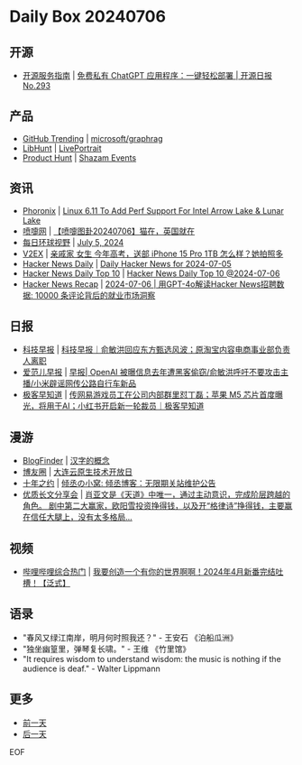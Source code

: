 # Daily Box 20240706

## 开源
- [开源服务指南](https://osguider.com/blog/) | [免费私有 ChatGPT 应用程序：一键轻松部署 | 开源日报 No.293](https://osguider.com/blog/post/daily/daily-293/)

## 产品
- [GitHub Trending](https://github.com/trending?since=daily) | [microsoft/graphrag](https://github.com/microsoft/graphrag)
- [LibHunt](https://www.libhunt.com/) | [LivePortrait](https://www.libhunt.com/r/LivePortrait)
- [Product Hunt](https://www.producthunt.com) | [Shazam Events](https://www.producthunt.com/posts/shazam-events)

## 资讯
- [Phoronix](https://www.phoronix.com/) | [Linux 6.11 To Add Perf Support For Intel Arrow Lake & Lunar Lake](https://www.phoronix.com/news/Linux-611-Perf-Arrow-Lunar-Lake)
- [喷嚏网](http://www.dapenti.com/blog/blog.asp?subjectid=70&name=xilei) | [【喷嚏图卦20240706】猫在，英国就在](http://www.dapenti.com/blog/more.asp?name=xilei&id=179678)
- [每日环球视野](https://idai.ly/) | [July 5, 2024](http://m.idai.ly/se/a193iG?1720108800)
- [V2EX](https://www.v2ex.com/) | [亲戚家 女生 今年高考，送部 iPhone 15 Pro 1TB 怎么样？她拍照多](https://www.v2ex.com/t/1055299)
- [Hacker News Daily](https://www.daemonology.net/hn-daily/) | [Daily Hacker News for 2024-07-05](https://www.daemonology.net/hn-daily/2024-07-05.html)
- [Hacker News Daily Top 10](https://github.com/headllines/hackernews-daily) | [Hacker News Daily Top 10 @2024-07-06](https://github.com/headllines/hackernews-daily/issues/1457)
- [Hacker News Recap](https://www.xiaoyuzhoufm.com/podcast/6456fdfc0a8e51c73e68d0cd) | [2024-07-06 | 用GPT-4o解读Hacker News招聘数据: 10000 条评论背后的就业市场洞察](https://www.xiaoyuzhoufm.com/episode/6689464e0bc5d7cc7044679b)

## 日报
- [科技早报](https://www.jiemian.com/lists/459.html) | [科技早报｜俞敏洪回应东方甄选风波；原淘宝内容电商事业部负责人离职](https://www.jiemian.com/article/11380080.html)
- [爱范儿早报](https://www.ifanr.com/category/ifanrnews) | [早报| OpenAI 被曝信息去年遭黑客偷窃/俞敏洪呼吁不要攻击主播/小米辟谣网传公路自行车新品](https://www.ifanr.com/1591668)
- [极客早知道](https://www.geekpark.net/column/74) | [传网易游戏员工在公司内部群里怼丁磊；苹果 M5 芯片首度曝光，将用于AI；小红书开启新一轮裁员｜极客早知道](https://www.geekpark.net/news/337623)

## 漫游
- [BlogFinder](https://bf.zzxworld.com/) | [汉字的概念](https://www.dengxiaokang.com/archives/1554.html?utm_source=blogfinder)
- [博友圈](https://www.boyouquan.com/home) | [大连云原生技术开放日](https://www.boyouquan.com/go?from=feed&link=https%3A%2F%2Fleileiluoluo.com%2Fposts%2Fdalian-cloud-native-community-meetup.html)
- [十年之约](https://www.foreverblog.cn/feeds.html) | [倾丞の小窝: 倾丞博客：无限期关站维护公告](https://blog.qcmoe.com/default/80.html)
- [优质长文分享会](https://m.okjike.com/topics/56d2fabe7cb3331100467e2b) | [肖亚文是《天道》中唯一，通过主动意识，完成阶层跨越的角色。 剧中第二大赢家，欧阳雪投资挣得钱，以及开“格律诗”挣得钱，主要赢在信任大腿上，没有太多格局...](https://mp.weixin.qq.com/s/vhgdsTyo-URxmNSWLI3TSQ)

## 视频
- [哔哩哔哩综合热门](https://www.bilibili.com/v/popular/all/) | [我要创造一个有你的世界啊啊！2024年4月新番完结吐槽！【泛式】](https://b23.tv/BV1n6421f75a)

## 语录
- "春风又绿江南岸，明月何时照我还？" - 王安石 《泊船瓜洲》
- "独坐幽篁里，弹琴复长啸。" - 王维 《竹里馆》
- "It requires wisdom to understand wisdom: the music is nothing if the audience is deaf." - Walter Lippmann

## 更多
- [前一天](daily-box-20240705.md)
- [后一天](daily-box-20240707.md)

EOF